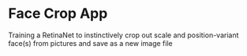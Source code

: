 # Face Crop App
Training a RetinaNet to instinctively crop out scale and position-variant face(s) from pictures and save as a new image file
